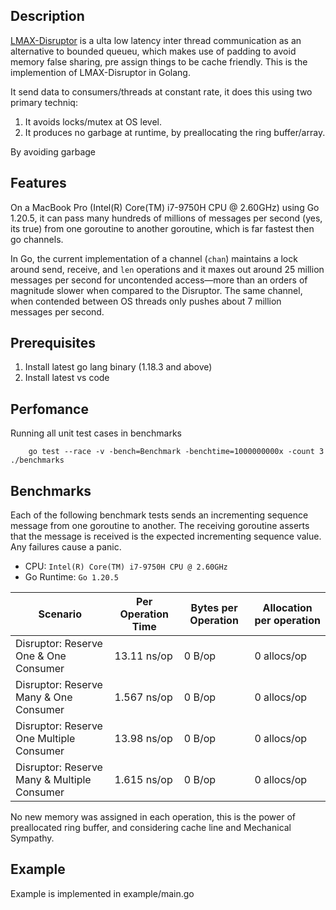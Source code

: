 ## Description
[LMAX-Disruptor](https://lmax-exchange.github.io/disruptor) is a ulta low latency inter thread communication as an alternative to bounded queueu, which makes use of padding to avoid memory false sharing, pre assign things to be cache friendly. 
This is the implemention of LMAX-Disruptor in Golang. 

It send data to consumers/threads at constant rate, it does this using two primary techniq:
1. It avoids locks/mutex at OS level.
2. It produces no garbage at runtime, by preallocating the ring buffer/array.

By avoiding garbage

## Features
On a MacBook Pro (Intel(R) Core(TM) i7-9750H CPU @ 2.60GHz) using Go 1.20.5, it can pass many hundreds of millions of messages per second (yes, its true) from one goroutine to another goroutine, which is far fastest then go channels.

In Go, the current implementation of a channel (`chan`) maintains a lock around send, receive, and `len` operations and it maxes out around 25 million messages per second for uncontended access&mdash;more than an orders of magnitude slower when compared to the Disruptor.  The same channel, when contended between OS threads only pushes about 7 million messages per second.

## Prerequisites
1. Install latest go lang binary (1.18.3 and above) 
2. Install latest vs code
## Perfomance
Running all unit test cases in benchmarks
```Shell
    go test --race -v -bench=Benchmark -benchtime=1000000000x -count 3 ./benchmarks
```
Benchmarks
----------------------------
Each of the following benchmark tests sends an incrementing sequence message from one goroutine to another. The receiving goroutine asserts that the message is received is the expected incrementing sequence value. Any failures cause a panic.

* CPU: `Intel(R) Core(TM) i7-9750H CPU @ 2.60GHz`
* Go Runtime: `Go 1.20.5`

Scenario | Per Operation Time | Bytes per Operation | Allocation per operation
-------- | ------------------ | ------------------- | ------------------------
Disruptor: Reserve One & One Consumer | 13.11 ns/op | 0 B/op | 0 allocs/op
Disruptor: Reserve Many & One Consumer | 1.567 ns/op | 0 B/op | 0 allocs/op
Disruptor: Reserve One Multiple Consumer | 13.98 ns/op | 0 B/op | 0 allocs/op
Disruptor: Reserve Many & Multiple Consumer | 1.615 ns/op | 0 B/op | 0 allocs/op

No new memory was assigned in each operation, this is the power of preallocated ring buffer, and considering cache line and Mechanical Sympathy.

## Example
Example is implemented in example/main.go